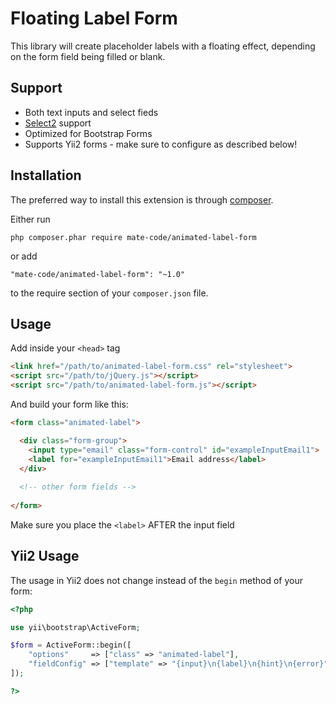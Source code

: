 Floating Label Form
=======================

This library will create placeholder labels with a floating effect, depending on the form field being filled or blank.

Support
------------

- Both text inputs and select fieds
- [Select2](https://github.com/select2/select2) support
- Optimized for Bootstrap Forms
- Supports Yii2 forms - make sure to configure as described below!

Installation
------------

The preferred way to install this extension is through [composer](http://getcomposer.org/download/).

Either run

```
php composer.phar require mate-code/animated-label-form
```

or add

```
"mate-code/animated-label-form": "~1.0"
```

to the require section of your `composer.json` file.

Usage
------------

Add inside your `<head>` tag

```html
<link href="/path/to/animated-label-form.css" rel="stylesheet">
<script src="/path/to/jQuery.js"></script>
<script src="/path/to/animated-label-form.js"></script>
```

And build your form like this:

```html
<form class="animated-label">

  <div class="form-group">
    <input type="email" class="form-control" id="exampleInputEmail1">
    <label for="exampleInputEmail1">Email address</label>
  </div>
  
  <!-- other form fields -->
  
</form>
```

Make sure you place the `<label>` AFTER the input field

Yii2 Usage
-------------

The usage in Yii2 does not change instead of the `begin` method of your form:

```php
<?php 

use yii\bootstrap\ActiveForm;

$form = ActiveForm::begin([
    "options"     => ["class" => "animated-label"],
    "fieldConfig" => ["template" => "{input}\n{label}\n{hint}\n{error}"],
]); 

?>
```